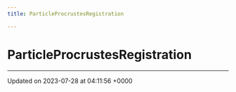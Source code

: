 ```yaml
---
title: ParticleProcrustesRegistration

---
```


# ParticleProcrustesRegistration





-------------------------------

Updated on 2023-07-28 at 04:11:56 +0000